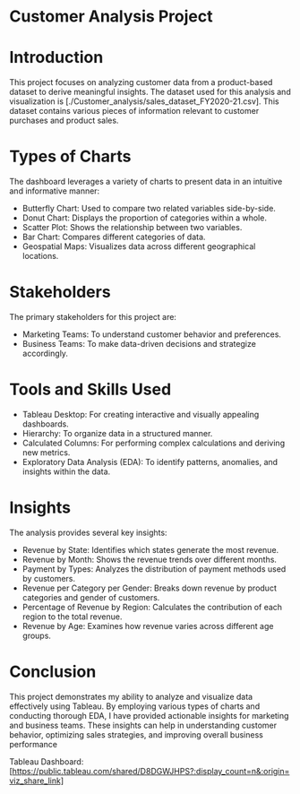 # Customer Analysis Project
# Introduction
This project focuses on analyzing customer data from a product-based dataset to derive meaningful insights. The dataset used for this analysis and visualization is [./Customer_analysis/sales_dataset_FY2020-21.csv]. This dataset contains various pieces of information relevant to customer purchases and product sales.

# Types of Charts
The dashboard leverages a variety of charts to present data in an intuitive and informative manner:

- Butterfly Chart: Used to compare two related variables side-by-side.
- Donut Chart: Displays the proportion of categories within a whole.
- Scatter Plot: Shows the relationship between two variables.
- Bar Chart: Compares different categories of data.
- Geospatial Maps: Visualizes data across different geographical locations.
  
# Stakeholders
The primary stakeholders for this project are:

- Marketing Teams: To understand customer behavior and preferences.
- Business Teams: To make data-driven decisions and strategize accordingly.
  
# Tools and Skills Used
- Tableau Desktop: For creating interactive and visually appealing dashboards.
- Hierarchy: To organize data in a structured manner.
- Calculated Columns: For performing complex calculations and deriving new metrics.
- Exploratory Data Analysis (EDA): To identify patterns, anomalies, and insights within the data.
  
# Insights
The analysis provides several key insights:

- Revenue by State: Identifies which states generate the most revenue.
- Revenue by Month: Shows the revenue trends over different months.
- Payment by Types: Analyzes the distribution of payment methods used by customers.
- Revenue per Category per Gender: Breaks down revenue by product categories and gender of customers.
- Percentage of Revenue by Region: Calculates the contribution of each region to the total revenue.
- Revenue by Age: Examines how revenue varies across different age groups.

# Conclusion
This project demonstrates my ability to analyze and visualize data effectively using Tableau. By employing various types of charts and conducting thorough EDA, I have provided actionable insights for marketing and business teams. These insights can help in understanding customer behavior, optimizing sales strategies, and improving overall business performance

Tableau Dashboard: [https://public.tableau.com/shared/D8DGWJHPS?:display_count=n&:origin=viz_share_link]
